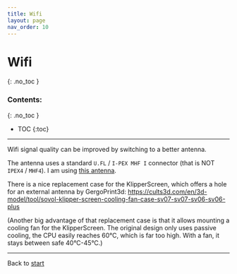 ```yaml
---
title: Wifi
layout: page
nav_order: 10
---
```

# Wifi
{: .no_toc }
### Contents:
{: .no_toc }
- TOC
{:toc}
----

Wifi signal quality can be improved by switching to a better antenna.

The antenna uses a standard `U.FL` / `I-PEX MHF I` connector (that is NOT `IPEX4` / `MHF4`).
I am using [this antenna](https://www.amazon.de/dp/B0CG3F3FLN?ref=ppx_yo2ov_dt_b_fed_asin_title).

There is a nice replacement case for the KlipperScreen, which offers a hole for an external antenna by GergoPrint3d: <https://cults3d.com/en/3d-model/tool/sovol-klipper-screen-cooling-fan-case-sv07-sv07-sv06-sv06-plus>

(Another big advantage of that replacement case is that it allows mounting a cooling fan for the KlipperScreen. The original design only uses passive cooling, the CPU easily reaches 60°C, which is far too high. With a fan, it stays between safe 40°C-45°C.)

----
Back to [start](index.html)
